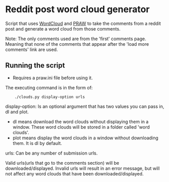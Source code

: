 # Reddit post word cloud generator
Script that uses [WordCloud](https://amueller.github.io/word_cloud/index.html) and [PRAW](https://praw.readthedocs.io/en/latest/index.html) to take the comments from a reddit post and generate a word cloud from those comments. 

Note: The only comments used are from the 'first' comments page. Meaning that none of the comments that appear after the 'load more comments' link are used.

## Running the script
* Requires a praw.ini file before using it.

The executing command is in the form of:
```
    ./clouds.py display-option urls
```

display-option: Is an optional argument that has two values you can pass in, dl and plot. 
* dl means download the word clouds without displaying them in a window. These word clouds will be stored in a folder called 'word clouds'.
* plot means display the word clouds in a window without downloading them. 
It is dl by default. 

urls: Can be any number of submission urls. 

Valid urls(urls that go to the comments section) will be downloaded/displayed. Invalid urls will result in an error message, but will not affect any word clouds that have been downloaded/displayed.



